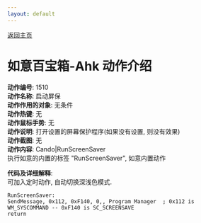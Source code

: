 ```yaml
---
layout: default
---
```

<link rel="stylesheet" href="../Actions/css/atom-one-light.min.css">
<script src="../Actions/js/highlight.min.js"></script>
<script>hljs.highlightAll();</script>

[返回主页](../index.md)

# [](#header-2) 如意百宝箱-Ahk 动作介绍

**动作编号**: 1510  
**动作名称**: 启动屏保  
**动作作用的对象**: 无条件  
**动作热键**: 无  
**动作鼠标手势**: 无  
**动作说明**: 打开设置的屏幕保护程序(如果没有设置, 则没有效果)  
**动作截图**: 无  
**动作内容**: Cando|RunScreenSaver  
执行如意的内置的标签 "RunScreenSaver", 如意内置动作  

**代码及详细解释**:  
可加入定时动作, 自动切换深浅色模式.  

```Autohotkey
RunScreenSaver:
SendMessage, 0x112, 0xF140, 0,, Program Manager  ; 0x112 is WM_SYSCOMMAND -- 0xF140 is SC_SCREENSAVE
return
```